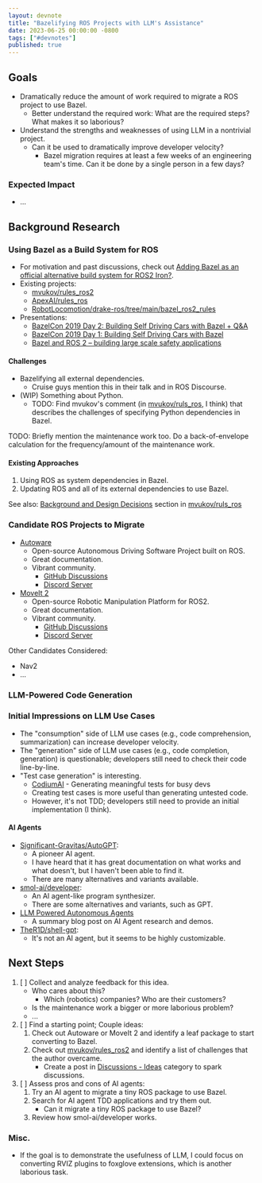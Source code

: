 ```yaml
---
layout: devnote
title: "Bazelifying ROS Projects with LLM's Assistance"
date: 2023-06-25 00:00:00 -0800
tags: ["#devnotes"]
published: true
---
```


## Goals

- Dramatically reduce the amount of work required to migrate a ROS project to use Bazel.
    - Better understand the required work: What are the required steps? What makes it so laborious?
- Understand the strengths and weaknesses of using LLM in a nontrivial project.
    - Can it be used to dramatically improve developer velocity?
        - Bazel migration requires at least a few weeks of an engineering team's time. Can it be done by a single person in a few days?

### Expected Impact

- ...

## Background Research

### Using Bazel as a Build System for ROS

- For motivation and past discussions, check out [Adding Bazel as an official alternative build system for ROS2 Iron?](https://discourse.ros.org/t/adding-bazel-as-an-official-alternative-build-system-for-ros2-iron/28476).
- Existing projects:
    - [mvukov/rules_ros2](https://github.com/mvukov/rules_ros2)
    - [ApexAI/rules_ros](https://github.com/ApexAI/rules_ros)
    - [RobotLocomotion/drake-ros/tree/main/bazel_ros2_rules](https://github.com/RobotLocomotion/drake-ros/tree/main/bazel_ros2_rules)
- Presentations:
    - [BazelCon 2019 Day 2: Building Self Driving Cars with Bazel + Q&A](https://youtu.be/fjfFe98LTm8)
    - [BazelCon 2019 Day 1: Building Self Driving Cars with Bazel](https://youtu.be/Gh4SJuYUoQI)
    - [Bazel and ROS 2 – building large scale safety applications](https://vimeo.com/767139879)

#### Challenges

- Bazelifying all external dependencies.
    - Cruise guys mention this in their talk and in ROS Discourse.
- (WIP) Something about Python.
    - TODO: Find mvukov's comment (in [mvukov/ruls_ros](https://github.com/mvukov/rules_ros), I think) that describes the challenges of specifying Python dependencies in Bazel.

TODO: Briefly mention the maintenance work too. Do a back-of-envelope calculation for the frequency/amount of the maintenance work.

#### Existing Approaches

1. Using ROS as system dependencies in Bazel.
2. Updating ROS and all of its external dependencies to use Bazel.

See also: [Background and Design Decisions](https://github.com/mvukov/rules_ros#background-and-design-decisions) section in [mvukov/ruls_ros](https://github.com/mvukov/rules_ros)

### Candidate ROS Projects to Migrate

- [Autoware](https://autowarefoundation.github.io/autoware-documentation/main/)
    - Open-source Autonomous Driving Software Project built on ROS.
    - Great documentation.
    - Vibrant community.
        - [GitHub Discussions](https://github.com/orgs/autowarefoundation/discussions)
        - [Discord Server](https://discord.gg/Q94UsPvReQ)
- [MoveIt 2](https://moveit.picknik.ai/main/index.html)
    - Open-source Robotic Manipulation Platform for ROS2.
    - Great documentation.
    - Vibrant community.
        - [GitHub Discussions](https://github.com/orgs/ros-planning/discussions)
        - [Discord Server](https://discord.gg/RrySut8)

Other Candidates Considered:
- Nav2
- ...

### LLM-Powered Code Generation

### Initial Impressions on LLM Use Cases

- The "consumption" side of LLM use cases (e.g., code comprehension, summarization) can increase developer velocity.
- The "generation" side of LLM use cases (e.g., code completion, generation) is questionable; developers still need to check their code line-by-line.
- "Test case generation" is interesting.
    - [CodiumAI](https://www.codium.ai/) - Generating meaningful tests for busy devs
    - Creating test cases is more useful than generating untested code.
    - However, it's not TDD; developers still need to provide an initial implementation (I think).

#### AI Agents

- [Significant-Gravitas/AutoGPT](https://github.com/Significant-Gravitas/Auto-GPT):
    - A pioneer AI agent.
    - I have heard that it has great documentation on what works and what doesn't, but I haven't been able to find it.
    - There are many alternatives and variants available.
- [smol-ai/developer](https://github.com/smol-ai/developer):
    - An AI agent-like program synthesizer.
    - There are some alternatives and variants, such as GPT.
- [LLM Powered Autonomous Agents](https://lilianweng.github.io/posts/2023-06-23-agent/)
    - A summary blog post on AI Agent research and demos.
- [TheR1D/shell-gpt](https://github.com/TheR1D/shell_gpt):
    - It's not an AI agent, but it seems to be highly customizable.

## Next Steps

1. [ ] Collect and analyze feedback for this idea.
    - Who cares about this?
        - Which (robotics) companies? Who are their customers?
    - Is the maintenance work a bigger or more laborious problem?
    - ...
1. [ ] Find a starting point; Couple ideas:
    1. Check out Autoware or MoveIt 2 and identify a leaf package to start converting to Bazel.
    1. Check out [mvukov/rules_ros2](https://github.com/mvukov/rules_ros2) and identify a list of challenges that the author overcame.
        - Create a post in [Discussions - Ideas](https://github.com/mvukov/rules_ros2/discussions/categories/ideas) category to spark discussions.
1. [ ] Assess pros and cons of AI agents:
    1. Try an AI agent to migrate a tiny ROS package to use Bazel.
    1. Search for AI agent TDD applications and try them out.
        - Can it migrate a tiny ROS package to use Bazel?
    1. Review how smol-ai/developer works.

### Misc.

- If the goal is to demonstrate the usefulness of LLM, I could focus on converting RVIZ plugins to foxglove extensions, which is another laborious task.

